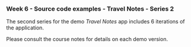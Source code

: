 ### Week 6 - Source code examples - Travel Notes - Series 2

The second series for the demo *Travel Notes* app includes 6 iterations of the application.

Please consult the course notes for details on each demo version.
